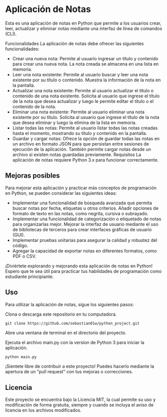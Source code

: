

# Aplicación de Notas
Esta es una aplicación de notas en Python que permite a los usuarios crear, leer, actualizar y eliminar notas mediante una interfaz de línea de comandos (CLI).

Funcionalidades
La aplicación de notas debe ofrecer las siguientes funcionalidades:

- Crear una nueva nota: Permite al usuario ingresar un título y contenido para crear una nueva nota. La nota creada se almacena en una lista en memoria.
- Leer una nota existente: Permite al usuario buscar y leer una nota existente por su título o contenido. Muestra la información de la nota en la pantalla.
- Actualizar una nota existente: Permite al usuario actualizar el título o contenido de una nota existente. Solicita al usuario que ingrese el título de la nota que desea actualizar y luego le permite editar el título o el contenido de la nota.
- Eliminar una nota existente: Permite al usuario eliminar una nota existente por su título. Solicita al usuario que ingrese el título de la nota que desea eliminar y luego la elimina de la lista en memoria.
- Listar todas las notas: Permite al usuario listar todas las notas creadas hasta el momento, mostrando su título y contenido en la pantalla.
- Guardar y cargar notas: Ofrece la opción de guardar todas las notas en un archivo en formato JSON para que persistan entre sesiones de ejecución de la aplicación. También permite cargar notas desde un archivo si existen notas guardadas previamente.
Requisitos
La aplicación de notas requiere Python 3.x para funcionar correctamente.

## Mejoras posibles
Para mejorar esta aplicación y practicar más conceptos de programación en Python, se pueden considerar las siguientes ideas:

- Implementar una funcionalidad de búsqueda avanzada que permita buscar notas por fecha, etiquetas u otros criterios.
Añadir opciones de formato de texto en las notas, como negrita, cursiva o subrayado.
- Implementar una funcionalidad de categorización o etiquetado de notas para organizarlas mejor.
Mejorar la interfaz de usuario mediante el uso de bibliotecas de terceros para crear interfaces gráficas de usuario (GUI).
- Implementar pruebas unitarias para asegurar la calidad y robustez del código.
- Agregar la capacidad de exportar notas en diferentes formatos, como PDF o CSV.

¡Diviértete explorando y mejorando esta aplicación de notas en Python! Espero que te sea útil para practicar tus habilidades de programación como estudiante principiante.

## Uso
Para utilizar la aplicación de notas, sigue los siguientes pasos:

Clona o descarga este repositorio en tu computadora.

```git
git clone https://github.com/sebastian01w/python_project.git
```

Abre una ventana de terminal en el directorio del proyecto.

Ejecuta el archivo main.py con la version de Python 3 para iniciar la aplicación.

```py
python main.py
```

¡Sientete libre de contribuir a este proyecto! Puedes hacerlo mediante la apertura de un "pull request" con tus mejoras o correcciones.

## Licencia

Este proyecto se encuentra bajo la Licencia MIT, la cual permite su uso y modificación de forma gratuita, siempre y cuando se incluya el aviso de licencia en los archivos modificados.
